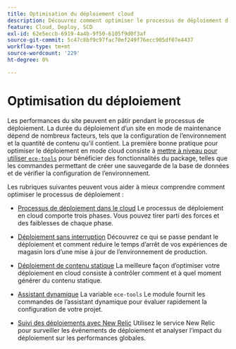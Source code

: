 ```yaml
---
title: Optimisation du déploiement cloud
description: Découvrez comment optimiser le processus de déploiement d’Adobe Commerce sur les projets d’infrastructure cloud, notamment la réduction des temps d’arrêt, le déploiement de contenu statique, le déploiement basé sur des scénarios et les assistants intelligents.
feature: Cloud, Deploy, SCD
exl-id: 62e5eccb-6919-4a4b-9f50-6105f9d0f3af
source-git-commit: 5c47c8bf9c97fac70ef249f76ecc905df07e4437
workflow-type: tm+mt
source-wordcount: '229'
ht-degree: 0%

---
```


# Optimisation du déploiement

Les performances du site peuvent en pâtir pendant le processus de déploiement. La durée du déploiement d’un site en mode de maintenance dépend de nombreux facteurs, tels que la configuration de l’environnement et la quantité de contenu qu’il contient. La première bonne pratique pour optimiser le déploiement en mode cloud consiste à [mettre à niveau pour utiliser `ece-tools`](../dev-tools/install-package.md) pour bénéficier des fonctionnalités du package, telles que les commandes permettant de créer une sauvegarde de la base de données et de vérifier la configuration de l’environnement.

Les rubriques suivantes peuvent vous aider à mieux comprendre comment optimiser le processus de déploiement :

- [Processus de déploiement dans le cloud](process.md)
Le processus de déploiement en cloud comporte trois phases. Vous pouvez tirer parti des forces et des faiblesses de chaque phase.

- [Déploiement sans interruption](reduce-downtime.md)
Découvrez ce qui se passe pendant le déploiement et comment réduire le temps d’arrêt de vos expériences de magasin lors d’une mise à jour de l’environnement de production.

- [Déploiement de contenu statique](static-content.md)
La meilleure façon d’optimiser votre déploiement en cloud consiste à contrôler comment et à quel moment générer du contenu statique.

- [Assistant dynamique](smart-wizards.md)
La variable `ece-tools` Le module fournit les commandes de l’assistant dynamique pour évaluer rapidement la configuration de votre projet.

- [Suivi des déploiements avec New Relic](../monitor/track-deployments.md)
Utilisez le service New Relic pour surveiller les événements de déploiement et analyser l’impact du déploiement sur les performances globales.
